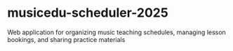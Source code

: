 # musicedu-scheduler-2025
Web application for organizing music teaching schedules, managing lesson bookings, and sharing practice materials
